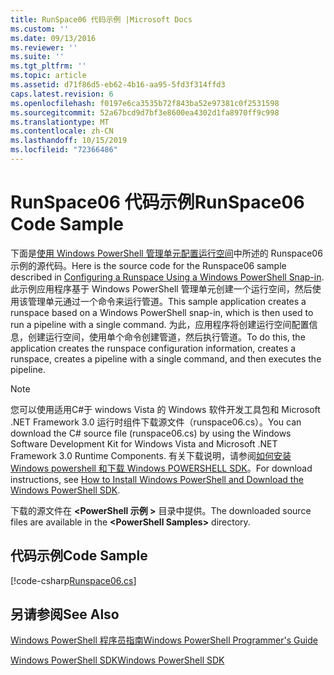 ```yaml
---
title: RunSpace06 代码示例 |Microsoft Docs
ms.custom: ''
ms.date: 09/13/2016
ms.reviewer: ''
ms.suite: ''
ms.tgt_pltfrm: ''
ms.topic: article
ms.assetid: d71f86d5-eb62-4b16-aa95-5fd3f314ffd3
caps.latest.revision: 6
ms.openlocfilehash: f0197e6ca3535b72f843ba52e97381c0f2531598
ms.sourcegitcommit: 52a67bcd9d7bf3e8600ea4302d1fa8970ff9c998
ms.translationtype: MT
ms.contentlocale: zh-CN
ms.lasthandoff: 10/15/2019
ms.locfileid: "72366486"
---
```

# <a name="runspace06-code-sample"></a><span data-ttu-id="4d13e-102">RunSpace06 代码示例</span><span class="sxs-lookup"><span data-stu-id="4d13e-102">RunSpace06 Code Sample</span></span>

<span data-ttu-id="4d13e-103">下面是[使用 Windows PowerShell 管理单元配置运行空间](https://msdn.microsoft.com/en-us/a7289ee8-9732-49ee-91c7-d533e9538b83)中所述的 Runspace06 示例的源代码。</span><span class="sxs-lookup"><span data-stu-id="4d13e-103">Here is the source code for the Runspace06 sample described in [Configuring a Runspace Using a Windows PowerShell Snap-in](https://msdn.microsoft.com/en-us/a7289ee8-9732-49ee-91c7-d533e9538b83).</span></span> <span data-ttu-id="4d13e-104">此示例应用程序基于 Windows PowerShell 管理单元创建一个运行空间，然后使用该管理单元通过一个命令来运行管道。</span><span class="sxs-lookup"><span data-stu-id="4d13e-104">This sample application creates a runspace based on a Windows PowerShell snap-in, which is then used to run a pipeline with a single command.</span></span> <span data-ttu-id="4d13e-105">为此，应用程序将创建运行空间配置信息，创建运行空间，使用单个命令创建管道，然后执行管道。</span><span class="sxs-lookup"><span data-stu-id="4d13e-105">To do this, the application creates the runspace configuration information, creates a runspace, creates a pipeline with a single command, and then executes the pipeline.</span></span>

> [!NOTE]
> <span data-ttu-id="4d13e-106">您可以使用适用C#于 windows Vista 的 Windows 软件开发工具包和 Microsoft .NET Framework 3.0 运行时组件下载源文件（runspace06.cs）。</span><span class="sxs-lookup"><span data-stu-id="4d13e-106">You can download the C# source file (runspace06.cs) by using the Windows Software Development Kit for Windows Vista and Microsoft .NET Framework 3.0 Runtime Components.</span></span> <span data-ttu-id="4d13e-107">有关下载说明，请参阅[如何安装 Windows powershell 和下载 Windows POWERSHELL SDK](/powershell/developer/installing-the-windows-powershell-sdk)。</span><span class="sxs-lookup"><span data-stu-id="4d13e-107">For download instructions, see [How to Install Windows PowerShell and Download the Windows PowerShell SDK](/powershell/developer/installing-the-windows-powershell-sdk).</span></span>
>
> <span data-ttu-id="4d13e-108">下载的源文件在 **\<PowerShell 示例 >** 目录中提供。</span><span class="sxs-lookup"><span data-stu-id="4d13e-108">The downloaded source files are available in the **\<PowerShell Samples>** directory.</span></span>

## <a name="code-sample"></a><span data-ttu-id="4d13e-109">代码示例</span><span class="sxs-lookup"><span data-stu-id="4d13e-109">Code Sample</span></span>

[!code-csharp[Runspace06.cs](../../../../powershell-sdk-samples/SDK-2.0/csharp/Runspace06/Runspace06.cs#L11-L85 "Runspace06.cs")]

## <a name="see-also"></a><span data-ttu-id="4d13e-110">另请参阅</span><span class="sxs-lookup"><span data-stu-id="4d13e-110">See Also</span></span>

[<span data-ttu-id="4d13e-111">Windows PowerShell 程序员指南</span><span class="sxs-lookup"><span data-stu-id="4d13e-111">Windows PowerShell Programmer's Guide</span></span>](./windows-powershell-programmer-s-guide.md)

[<span data-ttu-id="4d13e-112">Windows PowerShell SDK</span><span class="sxs-lookup"><span data-stu-id="4d13e-112">Windows PowerShell SDK</span></span>](../windows-powershell-reference.md)
